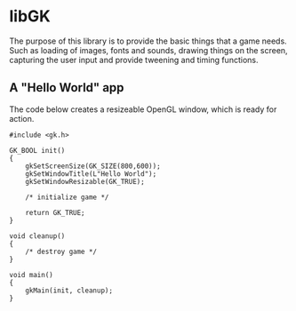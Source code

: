 libGK
=====
The purpose of this library is to provide the basic things that a game needs. 
Such as loading of images, fonts and sounds, drawing things on the screen, 
capturing the user input and provide tweening and timing functions. 

A "Hello World" app
-------------------
The code below creates a resizeable OpenGL window, which is ready for action.

	#include <gk.h>

	GK_BOOL init()
	{
		gkSetScreenSize(GK_SIZE(800,600));
		gkSetWindowTitle(L"Hello World");
		gkSetWindowResizable(GK_TRUE);
			
		/* initialize game */
		
		return GK_TRUE;
	}
	
	void cleanup()
	{
		/* destroy game */
	}
	
	void main()
	{
		gkMain(init, cleanup);
	}